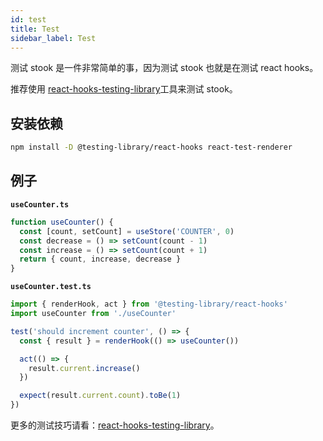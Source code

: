 ```yaml
---
id: test
title: Test
sidebar_label: Test
---
```



测试 stook 是一件非常简单的事，因为测试 stook 也就是在测试 react hooks。

推荐使用 [react-hooks-testing-library](https://react-hooks-testing-library.com/)工具来测试 stook。

## 安装依赖

```bash
npm install -D @testing-library/react-hooks react-test-renderer
```

## 例子

**`useCounter.ts`**

```js
function useCounter() {
  const [count, setCount] = useStore('COUNTER', 0)
  const decrease = () => setCount(count - 1)
  const increase = () => setCount(count + 1)
  return { count, increase, decrease }
}
```

**`useCounter.test.ts`**

```js
import { renderHook, act } from '@testing-library/react-hooks'
import useCounter from './useCounter'

test('should increment counter', () => {
  const { result } = renderHook(() => useCounter())

  act(() => {
    result.current.increase()
  })

  expect(result.current.count).toBe(1)
})
```

更多的测试技巧请看：[react-hooks-testing-library](https://react-hooks-testing-library.com/)。
